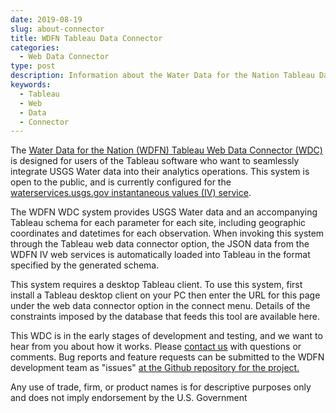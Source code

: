 ```yaml
---
date: 2019-08-19
slug: about-connector
title: WDFN Tableau Data Connector
categories:
  - Web Data Connector
type: post
description: Information about the Water Data for the Nation Tableau Data Connector.
keywords:
  - Tableau
  - Web
  - Data
  - Connector
---
```




The [Water Data for the Nation (WDFN) Tableau Web Data Connector (WDC)](/tableau-connector) is designed for users of the Tableau software who want to seamlessly integrate USGS Water data into their analytics operations. This system is open to the public, and is currently configured for the [waterservices.usgs.gov instantaneous values (IV) service](https://waterservices.usgs.gov/rest/IV-Service.html).

The WDFN WDC system provides USGS Water data and an accompanying Tableau schema for each parameter for each site, including geographic coordinates and datetimes for each observation. When invoking this system through the Tableau web data connector option, the JSON data from the WDFN IV web services is automatically loaded into Tableau in the format specified by the generated schema.

This system requires a desktop Tableau client. To use this system, first install a Tableau desktop client on your PC then enter the URL for this page under the web data connector option in the connect menu. Details of the constraints imposed by the database that feeds this tool are available here.

This WDC is in the early stages of development and testing, and we want to hear from you about how it works. Please [contact us](https://water.usgs.gov/contact/gsanswers?pemail=gs-w_water_data_for_the_nation&subject=Water%20Data%20for%20the%20Nation%20Labs%20Feedback&viewnote=%3CH1%3EUSGS+WDFN+Tableau+Connector+Feedback%3C/H1%3E) with questions or comments. Bug reports and feature requests can be submitted to the WDFN development team as "issues" [at the Github repository for the project.](https://github.com/usgs/nwisweb-tableau-data-connector/issues)

Any use of trade, firm, or product names is for descriptive purposes only and does not imply endorsement by the U.S. Government
